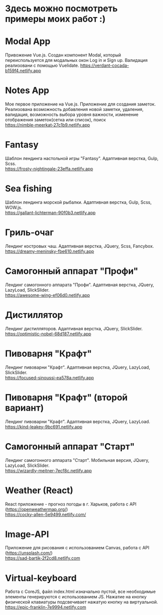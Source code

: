 # Здесь можно посмотреть примеры моих работ :)  

# Modal App

Привожение Vue.js. Создан компонент Modal, который переиспользуется для модальных окон Log in и Sign up. Валидация реализовани с помощью Vuelidate. 
https://verdant-cocada-b159f4.netlify.app

# Notes App

Мое первое приложение на Vue.js. Приложение для создания заметок. Реализована возможность добавления новой заметки, удаления, валидация, возможность выбора уровня важности, изменение отображения заметок(сетка или список), поиск  
https://nimble-meerkat-27c1b9.netlify.app

# Fantasy

Шаблон лендинга настольной игры "Fantasy". Адаптивная верстка, Gulp, Scss.  
https://frosty-nightingale-23effa.netlify.app

# Sea fishing

Шаблон лендинга морской рыбалки. Адаптивная верстка, Gulp, Scss, WOW.js.  
https://gallant-lichterman-90f0b3.netlify.app

# Гриль-очаг

Лендинг костровых чаш. Адаптивная верстка, JQuery, Scss, Fancybox.  
https://dreamy-meninsky-fbe610.netlify.app

# Самогонный аппарат "Профи"

Лендинг самогонного аппарата "Профи". Адаптивная верстка, JQuery, LazyLoad, SlickSlider.  
https://awesome-wing-ef06d0.netlify.app

# Дистиллятор

Лендинг дистилляторов. Адаптивная верстка, JQuery, SlickSlider.  
https://optimistic-nobel-68d187.netlify.app

# Пивоварня "Крафт"

Лендинг пивоварни "Крафт". Адаптивная верстка, JQuery, LazyLoad, SlickSlider.  
https://focused-sinoussi-ea578a.netlify.app  

# Пивоварня "Крафт" (второй вариант)

Лендинг пивоварни "Крафт". Адаптивная верстка, JQuery, LazyLoad.  
https://kind-leakey-9bc691.netlify.app

# Самогонный аппарат "Старт"

Лендинг самогонного аппарата "Старт". Мобильная версия, JQuery, LazyLoad, SlickSlider.  
https://wizardly-meitner-7ecf8c.netlify.app

# Weather (React)

React приложение - прогноз погоды в г. Харьков, работа с API (https://openweathermap.org/)  
https://cocky-allen-5e9499.netlify.com/

# Image-API 

Приложение для рисования с использованием Canvas, работа с API (https://unsplash.com/)  
https://sad-bartik-2f2cd8.netlify.com

# Virtual-keyboard

Работа с CoreJS, файл index.html изначально пустой, все необходимые элементы генерируются с использованием JS. Нажатие на кнопкy физической клавиатуры подсвечивает нажатую кнопку на виртуальной.  
https://epic-franklin-7e9994.netlify.com







